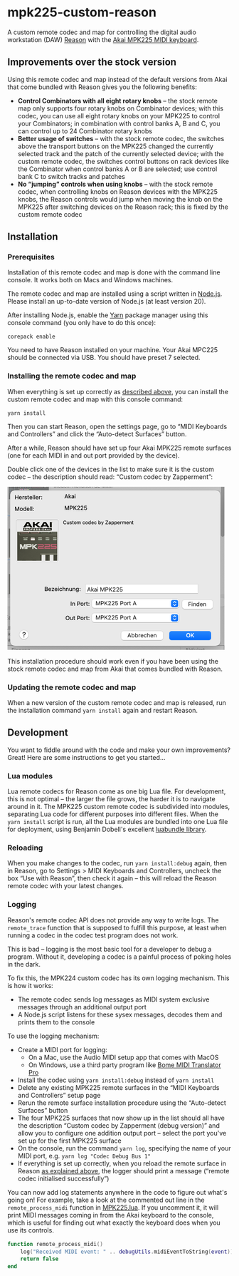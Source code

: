 # mpk225-custom-reason

A custom remote codec and map for controlling the digital audio workstation
(DAW) [Reason](https://www.reasonstudios.com/) with the
[Akai MPK225 MIDI keyboard](https://www.akaipro.com/mpk225).

## Improvements over the stock version

Using this remote codec and map instead of the default versions from Akai that
come bundled with Reason gives you the following benefits:

- **Control Combinators with all eight rotary knobs** – the stock remote map
  only supports four rotary knobs on Combinator devices; with this codec, you
  can use all eight rotary knobs on your MPK225 to control your Combinators; in
  combination with control banks A, B and C, you can control up to 24 Combinator
  rotary knobs
- **Better usage of switches** – with the stock remote codec, the switches above
  the transport buttons on the MPK225 changed the currently selected track and
  the patch of the currently selected device; with the custom remote codec, the
  switches control buttons on rack devices like the Combinator when control
  banks A or B are selected; use control bank C to switch tracks and patches
- **No “jumping” controls when using knobs** – with the stock remote codec, when
  controlling knobs on Reason devices with the MPK225 knobs, the Reason controls
  would jump when moving the knob on the MPK225 after switching devices on the
  Reason rack; this is fixed by the custom remote codec

## Installation

### Prerequisites

Installation of this remote codec and map is done with the command line console.
It works both on Macs and Windows machines.

The remote codec and map are installed using a script written in
[Node.js](https://nodejs.org/). Please install an up-to-date version of Node.js
(at least version 20).

After installing Node.js, enable the [Yarn](https://yarnpkg.com/) package
manager using this console command (you only have to do this once):

```
corepack enable
```

You need to have Reason installed on your machine. Your Akai MPC225 should be
connected via USB. You should have preset 7 selected.

### Installing the remote codec and map

When everything is set up correctly as [described above](#prerequisites), you
can install the custom remote codec and map with this console command:

```
yarn install
```

Then you can start Reason, open the settings page, go to “MIDI Keyboards and
Controllers” and click the “Auto-detect Surfaces” button.

After a while, Reason should have set up four Akai MPK225 remote surfaces (one
for each MIDI in and out port provided by the device).

Double click one of the devices in the list to make sure it is the custom codec
– the description should read: “Custom codec by Zapperment”:

![Screenshot: Akai MPK225 remote surface](docs/remote-surface-screenshot.png)

This installation procedure should work even if you have been using the stock
remote codec and map from Akai that comes bundled with Reason.

### Updating the remote codec and map

When a new version of the custom remote codec and map is released, run the
installation command `yarn install` again and restart Reason.

## Development

You want to fiddle around with the code and make your own improvements? Great!
Here are some instructions to get you started…

### Lua modules

Lua remote codecs for Reason come as one big Lua file. For development, this is
not optimal – the larger the file grows, the harder it is to navigate around in
it. The MPK225 custom remote codec is subdivided into modules, separating Lua
code for different purposes into different files. When the `yarn install` script
is run, all the Lua modules are bundled into one Lua file for deployment, using
Benjamin Dobell's excellent
[luabundle library](https://github.com/Benjamin-Dobell/luabundle).

### Reloading

When you make changes to the codec, run `yarn install:debug` again, then in Reason, go to Settings > MIDI Keyboards and Controllers, uncheck the box “Use with Reason”, then check it again – this will reload the Reason remote codec with your latest changes.

### Logging

Reason's remote codec API does not provide any way to write logs. The
`remote_trace` function that is supposed to fulfill this purpose, at least when
running a codec in the codec test program does not work.

This is bad – logging is the most basic tool for a developer to debug a program.
Without it, developing a codec is a painful process of poking holes in the dark.

To fix this, the MPK224 custom codec has its own logging mechanism. This is how
it works:

- The remote codec sends log messages as MIDI system exclusive messages through
  an additional output port
- A Node.js script listens for these sysex messages, decodes them and prints
  them to the console

To use the logging mechanism:

- Create a MIDI port for logging:
  - On a Mac, use the Audio MIDI setup app that comes with MacOS
  - On Windows, use a third party program like
    [Bome MIDI Translator Pro](https://www.bome.com/products/miditranslator)
- Install the codec using `yarn install:debug` instead of `yarn install`
- Delete any existing MPK225 remote surfaces in the “MIDI Keyboards and
  Controllers” setup page
- Rerun the remote surface installation procedure using the “Auto-detect
  Surfaces” button
- The four MPK225 surfaces that now show up in the list should all have the
  description “Custom codec by Zapperment (debug version)” and allow you to
  configure one addition output port – select the port you've set up for the
  first MPK225 surface
- On the console, run the command `yarn log`, specifying the name of your MIDI port, e.g. `yarn log "Codec Debug Bus 1"`
- If everything is set up correctly, when you reload the remote surface in Reason [as explained above](#reloading), the logger should print a message (“remote codec initialised successfully”)

You can now add log statements anywhere in the code to figure out what's going on! For example, take a look at the commented out line in the `remote_process_midi` function in [MPK225.lua](src/codecs/MPK225.lua). If you uncomment it, it will print MIDI messages coming in from the Akai keyboard to the console, which is useful for finding out what exactly the keyboard does when you use its controls.

```lua
function remote_process_midi()
    log("Received MIDI event: " .. debugUtils.midiEventToString(event))
    return false
end
```
